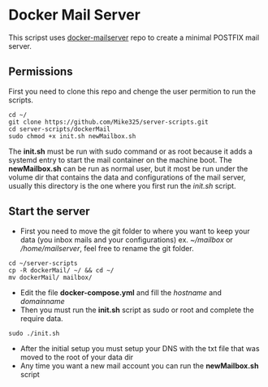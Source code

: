# Docker Mail Server

This scripst uses [docker-mailserver](https://github.com/tomav/docker-mailserver) repo to create a minimal POSTFIX mail server.


## Permissions

First you need to clone this repo and chenge the user permition to run the scripts.

```
cd ~/
git clone https://github.com/Mike325/server-scripts.git
cd server-scripts/dockerMail
sudo chmod +x init.sh newMailbox.sh

```
The **init.sh** must be run with sudo command or as root because it adds a systemd entry to start the mail container on the machine boot.
The **newMailbox.sh** can be run as normal user, but it most be run under the volume dir that contains the data and configurations of the mail server, usually this directory is the one where you first run the *init.sh* script.

## Start the server

* First you need to move the git folder to where you want to keep your data (you inbox mails and your configurations) ex. *~/mailbox* or */home/mailserver*, feel free to rename the git folder.

```
cd ~/server-scripts
cp -R dockerMail/ ~/ && cd ~/
mv dockerMail/ mailbox/
```

* Edit the file **docker-compose.yml** and fill the *hostname* and *domainname* 
* Then you must run the **init.sh** script as sudo or root and complete the require data.

```
sudo ./init.sh
```
* After the initial setup you must setup your DNS with the txt file that was moved to the root of your data dir
* Any time you want a new mail account you can run the **newMailbox.sh** script

